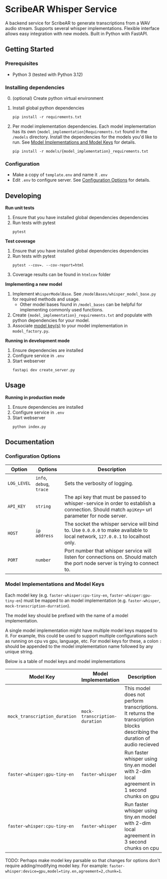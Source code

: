 # ScribeAR Whisper Service

A backend service for ScribeAR to generate transcriptions from a WAV audio stream. Supports several whisper implementations. Flexible interface allows easy integration with new models. Built in Python with FastAPI.

## Getting Started

### Prerequisites

* Python 3 (tested with Python 3.12)

### Installing dependencies

0. (optional) Create python virtual environment
1. Install global python dependencies
      ```
      pip install -r requirements.txt
      ```

2. Per model implementation dependencies. Each model implementation has its own `{model_implementation}Requirements.txt` found in the `/models` directory. Install the dependencies for the models you'd like to run. See [Model Implementations and Model Keys](#model-implementations-and-model-keys) for details.
    ```
    pip install -r models/{model_implementation}_requirements.txt
    ```

### Configuration

* Make a copy of `template.env` and name it `.env`
* Edit `.env` to configure server. See [Configuration Options](#configuration-options) for details.

## Developing

**Run unit tests**

1. Ensure that you have installed global dependencies dependencies
2. Run tests with pytest
    ```
    pytest
    ```

**Test coverage**

1. Ensure that you have installed global dependencies dependencies
2. Run tests with pytest
    ```
    pytest --cov=. --cov-report=html
    ```
3. Coverage results can be found in `htmlcov` folder

**Implementing a new model**

1. Implement `WhisperModelBase`. See `/modelBases/whisper_model_base.py` for required methods and usage.
    * Other model bases found in `/model_bases` can be helpful for implementing commonly used functions.
2. Create `{model_implementation}_requirements.txt` and populate with python dependencies for your model.
3. Associate [model key(s)](#model-implementations-and-model-keys) to your model implementation in `model_factory.py`. 

**Running in development mode**

1. Ensure dependencies are installed
2. Configure service in `.env`
3. Start webserver
    ```
    fastapi dev create_server.py
    ```

## Usage

**Running in production mode**

1. Ensure dependencies are installed
2. Configure service in `.env`
3. Start webserver
    ```
    python index.py
    ```

## Documentation

### Configuration Options

| Option      | Options                  | Description                                                                                                                                  |
|-------------|--------------------------|----------------------------------------------------------------------------------------------------------------------------------------------|
| `LOG_LEVEL` | `info`, `debug`, `trace` | Sets the verbosity of logging.                                                                                                               |
| `API_KEY`   | `string`                 | The api key that must be passed to whisper-service in order to establish a connection. Should match `apiKey=` url parameter for node server. |
| `HOST`      | `ip address`             | The socket the whisper service will bind to. Use `0.0.0.0` to make available to local network, `127.0.0.1` to localhost only.                |
| `PORT`      | `number`                 | Port number that whisper service will listen for connections on. Should match the port node server is trying to connect to.                  |

### Model Implementations and Model Keys

Each model key (e.g. `faster-whisper:cpu-tiny-en`, `faster-whisper:gpu-tiny-en`) must be mapped to an model implementation (e.g. `faster-whisper`, `mock-transcription-durration`).

The model key should be prefixed with the name of a model implementation.

A single model implementation might have multiple model keys mapped to it. For example, this could be used to support multiple configurations such as running on cpu vs gpu, language, etc. For model keys for these, a colon `:` should be appended to the model implementation name followed by any unique string.

Below is a table of model keys and model implementations

| Model Key                     | Model Implementation          | Description                                                                                                               |
|-------------------------------|-------------------------------|---------------------------------------------------------------------------------------------------------------------------|
| `mock_transcription_duration` | `mock-transcription-duration` | This model does not perform transcriptions. It returns the transcription blocks describing the duration of audio recieved |
| `faster-whisper:gpu-tiny-en`  | `faster-whisper`              | Run faster whisper using tiny.en model with 2-dim local agreement in 1 second chunks on gpu                               |
| `faster-whisper:cpu-tiny-en`  | `faster-whisper`              | Run faster whisper using tiny.en model with 2-dim local agreement in 3 second chunks on cpu                               |

TODO: Perhaps make model key parsable so that changes for options don't require adding/modifying model key. For example: `faster-whisper:device=gpu,model=tiny.en,agreement=2,chunk=1`.
